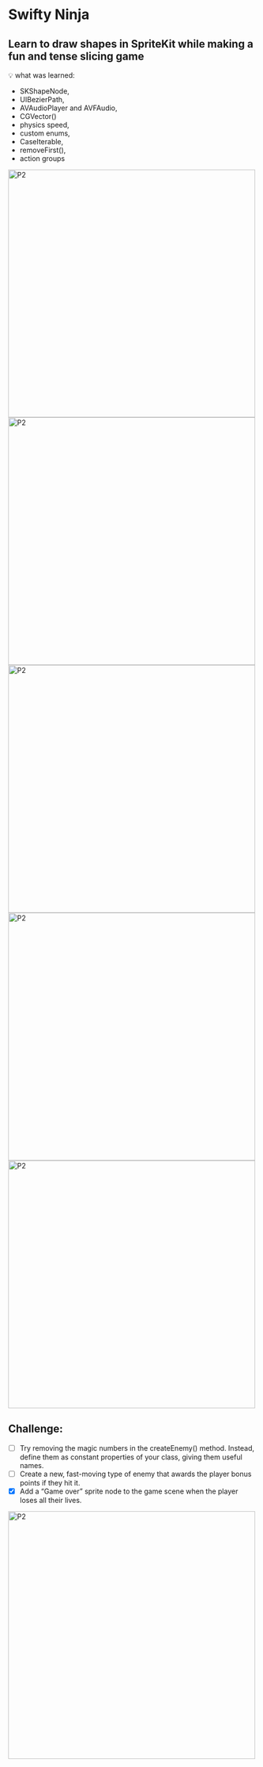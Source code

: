 # Swifty Ninja

## Learn to draw shapes in SpriteKit while making a fun and tense slicing game

💡 what was learned:
- SKShapeNode,
- UIBezierPath,
- AVAudioPlayer and AVFAudio, 
- CGVector()
- physics speed, 
- custom enums, 
- CaseIterable, 
- removeFirst(), 
- action groups

<img width="500" alt="P2" src="https://sun9-78.userapi.com/impg/sB2M0JCuf5U8ntqw1FnA3Ef347daiCE7hkAOaQ/Lj2Ti9e9DhU.jpg?size=1236x923&quality=95&sign=9eedeb122b48c665c6264883f2b1525b&type=album"> <img width="500" alt="P2" src="https://sun9-30.userapi.com/impg/Z1V8PJ26LSV8_chrJ8rfvcuIp5eY7-yBEGhKQQ/OOv0G3-2QAk.jpg?size=1229x920&quality=95&sign=5b3e2d0bc34bf1733527c01e7d1c7693&type=album"> <img width="500" alt="P2" src="https://sun9-10.userapi.com/impg/mMr7wcooutx-gFGNlW1TvSqlcyvc0ea76CKDTw/SXNnGin9zk8.jpg?size=1228x915&quality=95&sign=09855a2fbc7e0a6e983f7ab8e973879e&type=album"> <img width="500" alt="P2" src="https://sun9-29.userapi.com/impg/jCUNxVCdTkL83thjs3a-gP_79pwAqQ7QntZbgQ/d9r3sd1VqIE.jpg?size=1224x921&quality=95&sign=99404b445530dbaea5cf0c751c24eb66&type=album"> <img width="500" alt="P2" src="https://sun9-64.userapi.com/impg/QH1qkJANLdbU6WelFOhGeRsLsMJhO0arKcFb9w/wI4gOIFm7ug.jpg?size=1219x920&quality=95&sign=05a01091c9dd9424e3f29b44ab168127&type=album">



## Challenge:

- [ ] Try removing the magic numbers in the createEnemy() method. Instead, define them as constant properties of your class, giving them useful names.
- [ ] Create a new, fast-moving type of enemy that awards the player bonus points if they hit it.
- [x] Add a “Game over” sprite node to the game scene when the player loses all their lives.

<img width="500" alt="P2" src="https://sun9-77.userapi.com/impg/6rs3wqq8oZGqQfnEmL-egglyigYHGUYhoZTdqQ/H9UwPIV4sdg.jpg?size=1232x926&quality=95&sign=d47e29f261006e6886296adfe6f98911&type=album">
